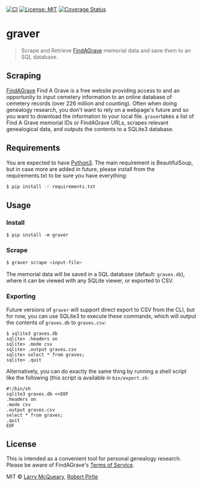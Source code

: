 [![CI](https://github.com/mcqueary/graver/actions/workflows/python-package.yml/badge.svg)](https://github.com/mcqueary/graver/actions/workflows/python-package.yml)
[![License: MIT](https://img.shields.io/badge/License-MIT-yellow.svg)](https://opensource.org/licenses/MIT)
[![Coverage Status](https://coveralls.io/repos/github/mcqueary/graver/badge.svg)](https://coveralls.io/github/mcqueary/graver)
# graver

>  Scrape and Retrieve [FindAGrave](http://findagrave.com) memorial data and save them to an SQL database.


## Scraping
[FindAGrave](http://findagrave.com) Find A Grave is a free website providing access to and an opportunity to input cemetery information to an online database of cemetery records (over 226 million and counting). Often when doing genealogy research, you don't want to rely on a webpage's future and so you want to download the information to your local file. ```graver```takes a list of Find A Grave memorial IDs or FindAGrave URLs, scrapes relevant genealogical data, and outputs the contents to a SQLite3 database.


## Requirements

You are expected to have [Python3](https://www.python.org/downloads/). The main requirement is BeautifulSoup, but in case more are added in future, please install from the requirements.txt to be sure you have everything:
```sh
$ pip install -r requirements.txt
```

## Usage
### Install
```shell
$ pip install -m graver
````
### Scrape
```sh
$ graver scrape <input-file>
```
The memorial data will be saved in a SQL database (default: `graves.db`), where it can be viewed with any SQLite viewer, or exported to CSV. 

### Exporting
Future versions of `graver` will support direct export to CSV from the CLI, but for now, you can use SQLite3 to execute these commands, which will output the contents of `graves.db` to `graves.csv`:
```shell
$ sqlite3 graves.db
sqlite> .headers on
sqlite> .mode csv
sqlite> .output graves.csv
sqlite> select * from graves;
sqlite> .quit
```
Alternatively, you can do exactly the same thing by running a shell script like the following (this script is available in `bin/export.sh`:
```shell
#!/bin/sh
sqlite3 graves.db <<EOF
.headers on
.mode csv
.output graves.csv
select * from graves;
.quit
EOF
```


## License

This is intended as a convenient tool for personal genealogy research. Please be aware of FindAGrave's [Terms of Service](https://secure.findagrave.com/terms.html).

MIT © [Larry McQueary](https://github.com/mcqueary), [Robert Pirtle](https://pirtle.xyz)
